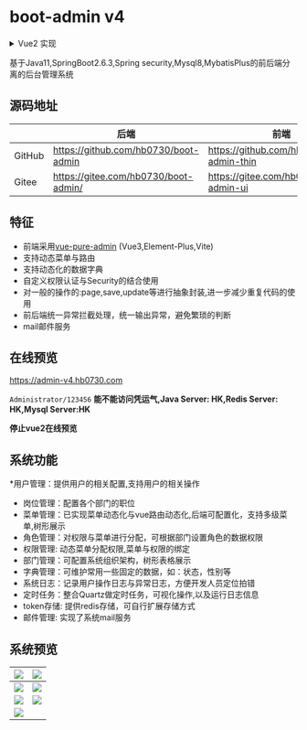 # boot-admin v4
<details>
<summary>Vue2 实现</summary>
 <a href="https://github.com/hb0730/boot-admin/tree/v3">boot-admin-v3</a>
</details>

基于Java11,SpringBoot2.6.3,Spring security,Mysql8,MybatisPlus的前后端分离的后台管理系统

## 源码地址
|| 后端     | 前端                                    |
|--------|---------------------------------------|----|
| GitHub | https://github.com/hb0730/boot-admin  |https://github.com/hb0730/pure-admin-thin|
| Gitee  | 	https://gitee.com/hb0730/boot-admin/ |https://gitee.com/hb0730/boot-admin-ui|

## 特征
* 前端采用[vue-pure-admin](https://github.com/xiaoxian521/vue-pure-admin) (Vue3,Element-Plus,Vite)
* 支持动态菜单与路由
* 支持动态化的数据字典
* 自定义权限认证与Security的结合使用
* 对一般的操作的:page,save,update等进行抽象封装,进一步减少重复代码的使用
* 前后端统一异常拦截处理，统一输出异常，避免繁琐的判断
* mail邮件服务

## 在线预览
https://admin-v4.hb0730.com

`Administrator/123456`
**能不能访问凭运气,Java Server: HK,Redis Server: HK,Mysql Server:HK**

**停止vue2在线预览**

## 系统功能
*用户管理：提供用户的相关配置,支持用户的相关操作
* 岗位管理：配置各个部门的职位
* 菜单管理：已实现菜单动态化与vue路由动态化,后端可配置化，支持多级菜单,树形展示
* 角色管理：对权限与菜单进行分配，可根据部门设置角色的数据权限
* 权限管理: 动态菜单分配权限,菜单与权限的绑定
* 部门管理：可配置系统组织架构，树形表格展示
* 字典管理：可维护常用一些固定的数据，如：状态，性别等
* 系统日志：记录用户操作日志与异常日志，方便开发人员定位拍错 
* 定时任务：整合Quartz做定时任务，可视化操作,以及运行日志信息
* token存储: 提供redis存储，可自行扩展存储方式
* 邮件管理: 实现了系统mail服务

## 系统预览
| <img src="https://raw.githubusercontent.com/hb0730/boot-admin/v4/doc/view/admin_index.png">         | <img src="https://raw.githubusercontent.com/hb0730/boot-admin/v4/doc/view/admin_users.png">         |
|-----------------------------------------------------------------------------------------------------|-----------------------------------------------------------------------------------------------------|
| <img src="https://raw.githubusercontent.com/hb0730/boot-admin/v4/doc/view/admin_menus.png">         | <img src="https://raw.githubusercontent.com/hb0730/boot-admin/v4/doc/view/admin_roles.png">         |
| <img src="https://raw.githubusercontent.com/hb0730/boot-admin/v4/doc/view/admin_dept.png">          | <img src="https://raw.githubusercontent.com/hb0730/boot-admin/v4/doc/view/admin_dict.png">          |
| <img src="https://raw.githubusercontent.com/hb0730/boot-admin/v4/doc/view/admin_quartz.png">        | |
